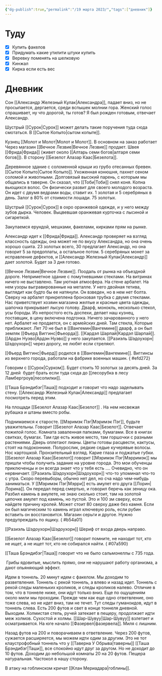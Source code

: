 ```yaml
---
{"dg-publish":true,"permalink":"/19 марта 2023/","tags":["дневник"]}
---
```


# Туду
- [x] Купить факелов
- [x] Придумать какие утилити штуки купить
- [x] Веревку поменять на шелковую
- [x] Кинжал
- [x] Кирка если есть вес
# Дневник

Сон [[Александр Железный Кулак\|Александра]], падает вниз, но не просыпается, дергается, среди вспышек молнии гора. Женский голос спрашивает, ну что дорогой, ты готов? Я был рожден готовым, отвечает Александр.

Шустрый [[Сурок\|Сурок]] может делать такие поручения туда сюда смотаться. В [[Сытое Копыто\|сытом копыте]].

Кузнец [[Молот и Молот\|Молот и Молот]]. В основном на заказ работает Через магазин [[Вечное Лезвие\|Вечное Лезвие]] продает. Швея [[Фрида\|Фрида]] (живет около [[Алтарь семи богов\|алтаря семи богов]]). В сторону [[Безелот Алазар Каас\|Безелота]].

Деревянное здание с соломенной крыши из грубо отесанных бревен. [[Сытое Копыто\|Сытое Копыто]]. Ухоженная конюшня, пахнет сеном соломой и животными. Долговязый высокий парень, с которым мы общались в таверне. Он сказал, что [[Тоби\|Тоби]] снял коня. Копна вьющихся волос. Он физически развит для своего молодого возраста. Он идет с двумя ведрами воды, ставит их. 1 золотая и 5 серебряных в день. Залог в 80% от стоимости лошади. 75 золотых.

Шустрый [[Сурок\|Сурок]] в охро оранжевой одежде, и у него между зубов дырка. Человек. Выцвевшая оранжевая курточка с лысиной и сигареткой.

Закупаемся ерундой, мешками, факелами, кирками прям на рынке.

Александр идет к [[Фрида\|Фрида]]. Александр проверяет на взгляд классность одежды, она может не по вкусу Александра, но она очень хорошо сшита. 23 золотых всего, 30 предлагает Александр, но она говорит 5 за предоплаты, а остальное потом. 5 серебряных монет за исправление дефектов, и [[Александр Железный Кулак\|Александр]] дает золотой. Будет за 3 дня готово.

[[Вечное Лезвие\|Вечное Лезвие]]. Поодаль от рынка на объездной дороге. Неприметное здание с помутневшими стеклами. На витринах ничего не выставлено. Там уютная атмосфера. На стене арбалет. На нем узоры выгравированные на металле. У него двойная тетива, выглядит как будто бы ее натянули. Он взведен, но в нем нет болта. Сверху на арбалет прикреплена бронзовая трубка с двумя стеклами. Нас приветствует хозяин магазина желтые и красные цвета одежды, шапочка прикрывает лысую голову. Дварф, монокль, несколько стекол, усы бороды. Из непростого есть доспехи, делает наш кузнец, поставщик, в цену включена подгонка. Ничего зачарованного у него нет. Арбалет не продается, он с армейских дней. Там стекла, Которые приближают. Лет 70 не был в [[Вангемин\|Вангемине]] дварф, а он был земляк [[Фьерд Виггинс\|Фьеорда]]. [[Кардэл Шарпай\|Кардэл Шарпай]]. [[Ардэн Нуэво\|Ардэн Нуэво]] у него закупается. [[Разиэль Шэдоухорн\|Шэдоухорн]] через дорогу, не любят если стреляют.

[[Фьерд Виггинс\|Фьерд]] родился в [[Вангемин\|Вангемине]]. Виггинсы из верхнего города, работали на фабрике военных машин.
{ #efd272}


Говорим с [[Сурок\|Сурком]]. Будет стоить 10 золотых за десять дней. За 12 дней  будет брать если туда сюда до [[лесорубка в лесу Ламбергроув\|лесопилки]].

[[Таша Брэндибэг\|Таша]] подходит и говорит что надо заделывать стену. [[Александр Железный Кулак\|Александр]] предлагает посмотреть перед этим.

На площади [[Безелот Алазар Каас\|Безелот]] . На нем несвежая рубашка и штаны вместо робы.

Поднимаемся к старосте. [[Мэримэк Пэг\|Мэримэк Пэг]], будьте уважительны. Говорит [[Безелот Алазар Каас\|Безелот]]. Отвечает пожилой голос. Комната заваленная папками, бумагами. Все в книгах свитках, бумагах. Там где есть живое место, там горшочки с разными растениями. Дверь оплетают лианы. Цветы готовы расцвести, кактусы, стоят на подоконнике. Полурослик, редкие седые кучерявые волосы. Нос картошкой. Пронзительный взгляд. Карие глаза и поджатые губки. [[Безелот Алазар Каас\|Безелот]] говорит [[Мэримэк Пэг\|Мэрримэк]] мы пришли чтобы получить задание на уровне города. Это мои обученцы приключенцы и он всегда знает что у тебя есть .... Очевидно, что он нервничает. [[Разиэль Шэдоухорн\|Шэдоухорн]] что-то упоминал что-то с утра. Скоро перевыборы, обычно нет дел, но сча надо чем-нибудь заниматься. У [[Мэримэк Пэг\|Мэрри]] есть амулет его друга [[Лорин\|Лорина]]. Он передал перед смертью, и говорил беречь как зеницу ока. Разбил камень в амулете, не знаю сколько стоит, там на золотой цепочке амулет под камень, но пустой. Это и 100 зм сверху, если найдете причину кролей. Может стоит 80 сверху даже без камня. Если он был магическим то камень играл ключевую роль, если рубин вставить он восстановится. Магазин серьги и другое. Нужно предупреждать по ящику.
{ #b54a01}


[[Разиэль Шэдоухорн\|Шэдоухорн]] Шериф от входа дверь направо.

[[Безелот Алазар Каас\|Безелот]] говорит помните, не находит тот, кто не ищет, а не ищет тот, кто не собирался найти.
{ #07a590}


[[Таша Брэндибэг\|Таша]] говорит что не было сальмонеллы с 735 года.

 Грибы ядовитые, мыслить прямо, они не нарушают работу организма, а дают опьяняющий эффект.

Идем в тоннель. 20 минут идем с факелом. Мы доходим то разветвления. Тоннель с рекой тоннель, а влево и назад идет. Тоннель с рекой следы маленьких кроликов, и следы кроликов налево. Отличие в том, что в тоннеле ниже, они идут только вниз. Еще по ощущениям около мили мы проходим. Прежде чем как еще одно ответвление, оно тоже слева, но не идет вниз, там не течет. Тут следы гуманоидов, идут в тоннель слева. Есть 200 футов и свет в конце тоннеля дневной. Выходим. Холмистая степь, ручей затекает в пещеру, продолжает идти меж холмов. Сухостой и холмы. [[Шар-Шувуу\|Шар-Шувуу]] взлетает и осматривается. На юге начало [[Фазервел\|фазервела]]. Миля с лишним.

Назад футов на 200 и поворачиваем в ответвление. Через 200 футов, сужается расширяется, мы можем идти одим за другим. Это не тот клаустрофобный тоннель что у [[Таверна У Обрыва\|таверны]] [[Таша Брэндибэг\|Таши]], все спокойно идут друг за другом. Но не доходит до 10 футов. Доходим до небольшой комнаты 20 на 20 футов. Пещера натуральная. Частокол в нашу сторону.

В атаку на гоблинском кричат [[Клан Мериадара\|гоблины]].